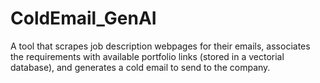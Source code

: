 # ColdEmail_GenAI
A tool that scrapes job description webpages for their emails, associates the requirements with available portfolio links (stored in a vectorial database), and generates a cold email to send to the company.
